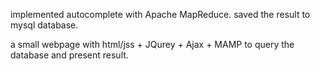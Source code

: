 implemented autocomplete with Apache MapReduce.
saved the result to mysql database.

a small webpage with html/jss + JQurey + Ajax + MAMP to query the database and present result.
